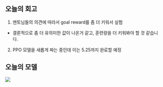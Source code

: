 ## 오늘의 회고
1. 멘토님들의 의견에 따라서 goal reward를 좀 더 키워서 실험
  - 결론적으로 좀 더 유의미한 값이 나온거 같고, 훈련량을 더 키워봐야 할 것 같습니다.
2. PPO 모델을 새롭게 짜는 중인데 이는 5.25까지 완료할 예정

## 오늘의 모델
![](https://github.com/youngchurl/Aiffelton_Agilesoda_Urein_Project/blob/main/Actor-Critic/05_24/2000.gif?raw=true)
